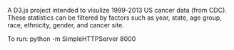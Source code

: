 A D3.js project intended to visulize 1999-2013 US cancer data (from CDC). These statistics can be filtered by factors such as year, state, age group, race, ethnicity, gender, and cancer site. 

To run: python -m SimpleHTTPServer 8000